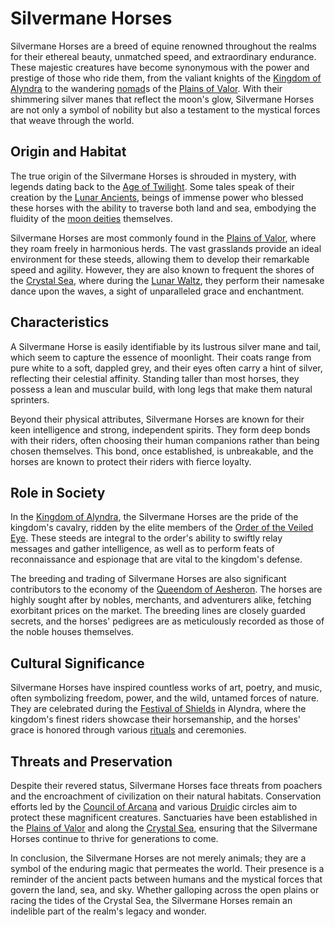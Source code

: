 # Silvermane Horses

Silvermane Horses are a breed of equine renowned throughout the realms for their ethereal beauty, unmatched speed, and extraordinary endurance. These majestic creatures have become synonymous with the power and prestige of those who ride them, from the valiant knights of the [Kingdom of Alyndra](Kingdom%20of%20Alyndra.md) to the wandering [nomad](Nomad.md)s of the [Plains of Valor](Plains%20of%20Valor.md). With their shimmering silver manes that reflect the moon's glow, Silvermane Horses are not only a symbol of nobility but also a testament to the mystical forces that weave through the world.

## Origin and Habitat

The true origin of the Silvermane Horses is shrouded in mystery, with legends dating back to the [Age of Twilight](Age%20of%20Twilight.md). Some tales speak of their creation by the [Lunar Ancients](Lunar%20Ancients.md), beings of immense power who blessed these horses with the ability to traverse both land and sea, embodying the fluidity of the [moon deities](Moon%20Deities.md) themselves. 

Silvermane Horses are most commonly found in the [Plains of Valor](Plains%20of%20Valor.md), where they roam freely in harmonious herds. The vast grasslands provide an ideal environment for these steeds, allowing them to develop their remarkable speed and agility. However, they are also known to frequent the shores of the [Crystal Sea](Crystal%20Sea.md), where during the [Lunar Waltz](Lunar%20Waltz.md), they perform their namesake dance upon the waves, a sight of unparalleled grace and enchantment.

## Characteristics

A Silvermane Horse is easily identifiable by its lustrous silver mane and tail, which seem to capture the essence of moonlight. Their coats range from pure white to a soft, dappled grey, and their eyes often carry a hint of silver, reflecting their celestial affinity. Standing taller than most horses, they possess a lean and muscular build, with long legs that make them natural sprinters.

Beyond their physical attributes, Silvermane Horses are known for their keen intelligence and strong, independent spirits. They form deep bonds with their riders, often choosing their human companions rather than being chosen themselves. This bond, once established, is unbreakable, and the horses are known to protect their riders with fierce loyalty.

## Role in Society

In the [Kingdom of Alyndra](Kingdom%20of%20Alyndra.md), the Silvermane Horses are the pride of the kingdom's cavalry, ridden by the elite members of the [Order of the Veiled Eye](Order%20of%20the%20Veiled%20Eye.md). These steeds are integral to the order's ability to swiftly relay messages and gather intelligence, as well as to perform feats of reconnaissance and espionage that are vital to the kingdom's defense.

The breeding and trading of Silvermane Horses are also significant contributors to the economy of the [Queendom of Aesheron](Queendom%20of%20Aesheron.md). The horses are highly sought after by nobles, merchants, and adventurers alike, fetching exorbitant prices on the market. The breeding lines are closely guarded secrets, and the horses' pedigrees are as meticulously recorded as those of the noble houses themselves.

## Cultural Significance

Silvermane Horses have inspired countless works of art, poetry, and music, often symbolizing freedom, power, and the wild, untamed forces of nature. They are celebrated during the [Festival of Shields](Festival%20of%20Shields.md) in Alyndra, where the kingdom's finest riders showcase their horsemanship, and the horses' grace is honored through various [rituals](Rituals.md) and ceremonies.

## Threats and Preservation

Despite their revered status, Silvermane Horses face threats from poachers and the encroachment of civilization on their natural habitats. Conservation efforts led by the [Council of Arcana](Council%20of%20Arcana.md) and various [Druid](Druid.md)ic circles aim to protect these magnificent creatures. Sanctuaries have been established in the [Plains of Valor](Plains%20of%20Valor.md) and along the [Crystal Sea](Crystal%20Sea.md), ensuring that the Silvermane Horses continue to thrive for generations to come.

In conclusion, the Silvermane Horses are not merely animals; they are a symbol of the enduring magic that permeates the world. Their presence is a reminder of the ancient pacts between humans and the mystical forces that govern the land, sea, and sky. Whether galloping across the open plains or racing the tides of the Crystal Sea, the Silvermane Horses remain an indelible part of the realm's legacy and wonder.